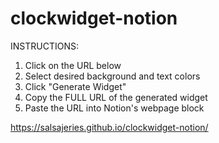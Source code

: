 # clockwidget-notion

INSTRUCTIONS:
1. Click on the URL below
2. Select desired background and text colors
3. Click "Generate Widget"
4. Copy the FULL URL of the generated widget
5. Paste the URL into Notion's webpage block

https://salsajeries.github.io/clockwidget-notion/
